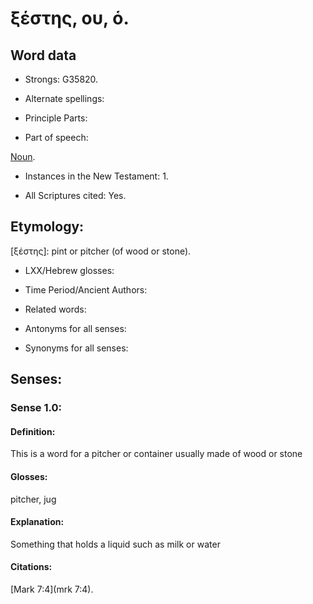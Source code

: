 #  ξέστης, ου, ὁ.

<!-- Status: S3=Needs2ndReview -->
<!-- Lexica used for edits: BDAG LN A-S-->

## Word data

* Strongs: G35820.


* Alternate spellings: 


* Principle Parts: 


* Part of speech: 

[Noun](http://ugg.readthedocs.io/en/latest/noun.html).


* Instances in the New Testament: 1.

* All Scriptures cited: Yes.

## Etymology: 

[ξέστης]: pint or pitcher (of wood or stone).


* LXX/Hebrew glosses: 


* Time Period/Ancient Authors: 


* Related words: 


* Antonyms for all senses:


* Synonyms for all senses: 

## Senses:

### Sense  1.0: 


#### Definition: 


This is a word for a pitcher or container usually made of wood or stone


#### Glosses: 

pitcher, jug

#### Explanation: 

Something that holds a liquid such as milk or water


#### Citations: 

[Mark 7:4](mrk 7:4).
